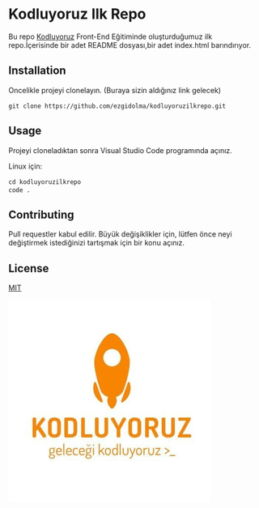 # Kodluyoruz Ilk Repo

Bu repo [Kodluyoruz](https://www.kodluyoruz.org/) Front-End Eğitiminde oluşturduğumuz ilk repo.İçerisinde bir adet README dosyası,bir adet index.html barındırıyor.

## Installation

Oncelikle projeyi clonelayın. (Buraya sizin aldığınız link gelecek)


```
git clone https://github.com/ezgidolma/kodluyoruzilkrepo.git 
```

## Usage

Projeyi cloneladıktan sonra Visual Studio Code programında açınız.

Linux için:


```
cd kodluyoruzilkrepo
code .
```

## Contributing


Pull requestler kabul edilir. Büyük değişiklikler için, lütfen önce neyi değiştirmek istediğinizi tartışmak için bir konu açınız.


## License


[MIT](https://choosealicense.com/licenses/mit/)


![Repo resmi](https://raw.githubusercontent.com/Kodluyoruz/taskforce/git/git/markdown-nedir-nasil-kullaniriz-/figures/kodluyoruz_logo.jpg)



